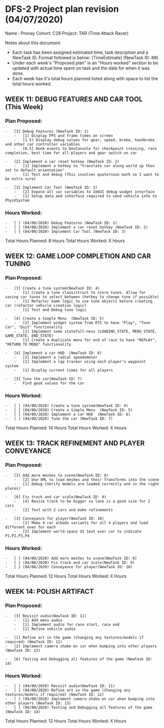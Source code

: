 # DFS-2 Project plan revision (04/07/2020)

Name : Pronay
Cohort: C28
Project: TAR (Time Attack Racer)

Notes about this document:

- Each task has been assigned estimated time, task desciption and a NewTask ID. Format followed is below:
	[TimeEstimate] <Task Desciption> (NewTask ID: ##)
- Under each week's "Proposed plan" is an "Hours worked" section to be updated with actual time spent on task and the date for when it was done.
- Each week has it's total hours planned listed along with space to list the total hours worked. 

## WEEK 11: DEBUG FEATURES AND CAR TOOL (This Week)

### Plan Proposed:

	-	[3]	Debug Features (NewTask ID: 1)
		-	[1]	Display FPS and frame times on screen
		-	[1.5] Display debug values for gear, speed, brake, handbrake and other car controller variables
		-	[0.5] Hook events to DevConsole for checkpoint crossing, race completion, best time for all players and gear switch on car

	-	[2]	Implement a car reset hotkey (NewTask ID: 2)
		-	[1] Implement a hotkey to "translate car along world up then set to default orientation"
		-	[1]	Test and debug (This involves quaternion math so I want to be extra sure)

	-	[3] Implement Car Tool (NewTask ID: 3)
		-	[2] Expose all car variables to ImGUI debug widget interface
		-	[1] Setup data and interface required to send vehicle info to PhysXSystem

### Hours Worked:

	-	[ ] (04/00/2020) Debug Features (NewTask ID: 1)
	-	[ ] (04/00/2020) Implement a car reset hotkey (NewTask ID: 2)
	-	[ ] (04/00/2020) Implement Car Tool (NewTask ID: 3)

Total Hours Planned: 8 Hours
Total Hours Worked: X Hours

## WEEK 12: GAME LOOP COMPLETION AND CAR TUNING

### Plan Proposed:

	-	[3]	Create a tune system(NewTask ID: 4)
		-	[1]	Create a tune class/struct to store tunes. Allow for saving car tunes to select between (hotkey to change tune if possible)
		- 	[1] Refactor Game logic to use tune objects before creating car (refactor vehicle creation logic)
		-	[1] Test and Debug tune logic

	-	[4]	Create a Simple Menu  (NewTask ID: 5)
		-	[2] Implement widget system from RTS to have "Play", "Tune Car", "Quit" functionality
		-	[1] Implement some statefull-ness (LOADING_STATE, MENU_STATE, GAME_STATE, END_STATE)
		-	[1] Create a duplicate menu for end of race to have "REPLAY", "RETURN TO MENU" functionality

	-	[4] Implement a car HUD  (NewTask ID: 6)
		-	[2] Implement a radial speedometer
		-	[1] Implement a lap tracker using each player's waypoint system
		-	[1] Display current times for all players

	-	[3]	Tune the car(NewTask ID: 7)
		-	Find good values for the car

### Hours Worked:

	-	[ ] (04/00/2020) Create a tune system(NewTask ID: 4)
	-	[ ] (04/00/2020) Create a Simple Menu  (NewTask ID: 5)
	-	[ ] (04/00/2020) Implement a car HUD  (NewTask ID: 6)
	-	[ ] (04/00/2020) Tune the car (NewTask ID: 7)

Total Hours Planned: 14 Hours
Total Hours Worked: X Hours

## WEEK 13: TRACK REFINEMENT AND PLAYER CONVEYANCE

### Plan Proposed:

	-	[3]	Add more meshes to scene(NewTask ID: 8)
		-	[2] Use XML to load meshes and their Transforms into the scene
		-	[1] Debug (Verify models are loaded correctly and in the right places)

	-	[6]	Fix track and car scale(NewTask ID: 9)
		-	[4]	Resize track to be bigger so lane is a good size for 2 cars
		-	[2]	Test with 2 cars and make refinements

	-	[3]	Conveyance for player(NewTask ID: 10)
		-	[1]	Make 4 car albedo variants for all 4 players and load different ones for each
		-	[2] Implement world-space UI text over car to indicate P1,P2,P3,P4 

### Hours Worked:

	-	[ ] (04/00/2020) Add more meshes to scene(NewTask ID: 8)
	-	[ ] (04/00/2020) Fix track and car scale(NewTask ID: 9)
	-	[ ] (04/00/2020) Conveyance for player(NewTask ID: 10)

Total Hours Planned: 12 Hours
Total Hours Worked: X Hours

## WEEK 14: POLISH ARTIFACT

### Plan Proposed:

	-	[3]	Revisit audio(NewTask ID: 11)
		-	[1]	Add menu audio
		-	[1]	Implement audio for race start, race end
		-	[1]	Refine vehicle audio 

	-	[1] Refine art in the game (Changing any textures/models if required) (NewTask ID: 12)
	-	[2]	Implement camera shake on car when bumping into other players (NewTask ID: 13)

	-	[6]	Testing and Debugging all features of the game (NewTask ID: 14)

### Hours Worked:

	-	[ ] (04/00/2020) Revisit audio(NewTask ID: 11)
	-	[ ] (04/00/2020) Refine art in the game (Changing any textures/models if required) (NewTask ID: 12)
	-	[ ] (04/00/2020) Implement camera shake on car when bumping into other players (NewTask ID: 13)
	-	[ ] (04/00/2020) Testing and Debugging all features of the game (NewTask ID: 14)

Total Hours Planned: 12 Hours
Total Hours Worked: X Hours
